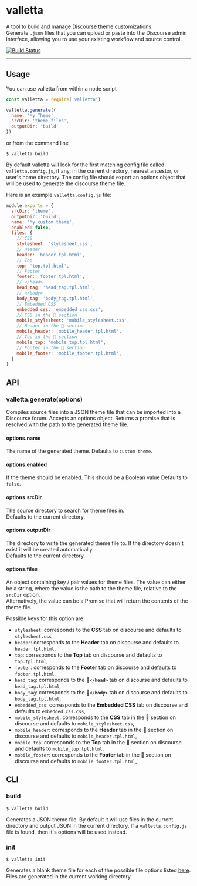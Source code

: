 # valletta

A tool to build and manage [Discourse](https://discourse.org) theme customizations.  
Generate `.json` files that you can upload or paste into the Discourse admin
interface, allowing you to use your existing workflow and source control.

[![Build Status](https://travis-ci.org/resin-io/valletta.svg?branch=master)](https://travis-ci.org/resin-io/valletta)

***

## Usage

You can use valletta from within a node script

```js
const valletta = require('valletta')

valletta.generate({
  name: 'My Theme',
  srcDir: 'theme_files',
  outputDir: 'build'
})
```

or from the command line

```
$ valletta build
```

By default valletta will look for the first matching config file called
`valletta.config.js`, if any, in the current directory, nearest ancestor, or 
user's home directory. 
The config file should export an options object that will be used to
generate the discourse theme file.

Here is an example `valletta.config.js` file:

```js
module.exports = {
  srcDir: 'theme',
  outputDir: 'build',
  name: 'My custom theme',
  enabled: false,
  files: {
    // CSS
    stylesheet: 'stylesheet.css',
    // Header
    header: 'header.tpl.html',
    // Top
    top: 'top.tpl.html',
    // Footer
    footer: 'footer.tpl.html',
    // </head>
    head_tag: 'head_tag.tpl.html',
    // </body>
    body_tag: 'body_tag.tpl.html',
    // Embedded CSS
    embedded_css: 'embedded_css.css',
    // CSS in the 📱 section
    mobile_stylesheet: 'mobile_stylesheet.css',
    // Header in the 📱 section
    mobile_header: 'mobile_header.tpl.html',
    // Top in the 📱 section
    mobile_top: 'mobile_top.tpl.html',
    // Footer in the 📱 section
    mobile_footer: 'mobile_footer.tpl.html',
  }
}
```

## API

### valletta.generate(options)

Compiles source files into a JSON theme file that can be imported into
a Discourse forum. Accepts an options object. Returns a promise that is resolved
with the path to the generated theme file.

#### options.name
The name of the generated theme.
Defaults to `custom theme`.

#### options.enabled
If the theme should be enabled. This should be a Boolean value
Defaults to `false`.

#### options.srcDir
The source directory to search for theme files in.  
Defaults to the current directory.

#### options.outputDir
The directory to write the generated theme file to. If the directory
doesn't exist it will be created automatically.  
Defaults to the current directory.

#### <a name="options_files"></a>options.files
An object containing key / pair values for theme files.
The value can either be a string, where the value
is the path to the theme file, relative to the `srcDir` option.  
Alternatively, the value can be a Promise that will return the contents of
the theme file.

Possible keys for this option are:

* `stylesheet`: corresponds to the **CSS** tab on discourse and defaults to `stylesheet.css`
* `header`: corresponds to the **Header** tab on discourse and defaults to `header.tpl.html`,
* `top`: corresponds to the **Top** tab on discourse and defaults to `top.tpl.html`,
* `footer`: corresponds to the **Footer** tab on discourse and defaults to `footer.tpl.html`,
* `head_tag`: corresponds to the **📄`</head>`** tab on discourse and defaults to `head_tag.tpl.html`,
* `body_tag`: corresponds to the **📄`</body>`** tab on discourse and defaults to `body_tag.tpl.html`,
* `embedded_css`: corresponds to the **Embedded CSS** tab on discourse and defaults to `embedded_css.css`,
* `mobile_stylesheet`: corresponds to the **CSS** tab in the 📱 section on discourse and defaults to `mobile_stylesheet.css`,
* `mobile_header`: corresponds to the **Header** tab in the 📱 section on discourse and defaults to `mobile_header.tpl.html`,
* `mobile_top`: corresponds to the **Top** tab in the 📱 section on discourse and defaults to `mobile_top.tpl.html`,
* `mobile_footer`: corresponds to the **Footer** tab in the 📱 section on discourse and defaults to `mobile_footer.tpl.html`,

## CLI

### build

```
$ valletta build
```

Generates a JSON theme file. By default it will use files in the current 
directory and output JSON in the current directory. If a `valletta.config.js` 
file is found, then it's options will be used instead.

### init

```
$ valletta init
```

Generates a blank theme file for each of the possible file options listed
[here](#options_files). Files are generated in the current working directory.

